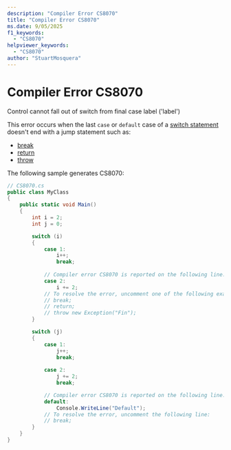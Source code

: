 ```yaml
---
description: "Compiler Error CS8070"
title: "Compiler Error CS8070"
ms.date: 9/05/2025
f1_keywords:
  - "CS8070"
helpviewer_keywords:
  - "CS8070"
author: "StuartMosquera"
---
```

# Compiler Error CS8070

Control cannot fall out of switch from final case label ('label')

This error occurs when the last `case` or `default` case of a [switch statement](../statements/selection-statements.md#the-switch-statement) doesn't end with a jump statement such as:

- [break](../statements/jump-statements.md#the-break-statement)
- [return](../statements/jump-statements.md#the-return-statement)
- [throw](../statements/exception-handling-statements.md#the-throw-statement)

The following sample generates CS8070:

```csharp
// CS8070.cs
public class MyClass
{
    public static void Main()
    {
        int i = 2;
        int j = 0;

        switch (i)
        {
            case 1:
                i++;
                break;
            
            // Compiler error CS8070 is reported on the following line.
            case 2:
                i += 2;
            // To resolve the error, uncomment one of the following example statements.  
            // break;
            // return;
            // throw new Exception("Fin");
        }

        switch (j)
        {
            case 1:
                j++;
                break;
            
            case 2:
                j += 2;
                break;

            // Compiler error CS8070 is reported on the following line.
            default:
                Console.WriteLine("Default");
            // To resolve the error, uncomment the following line:
            // break;
        }
    }
}
```
